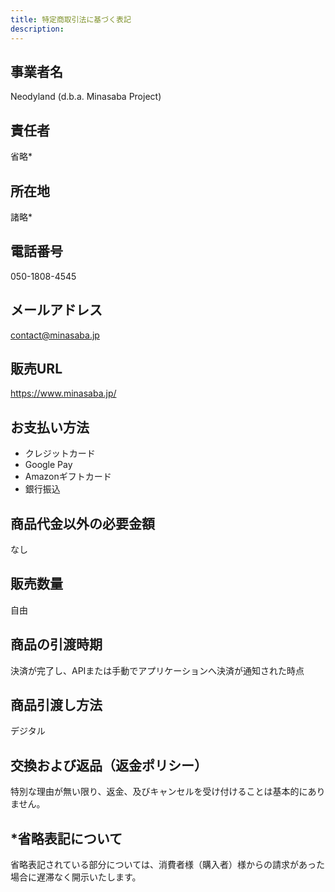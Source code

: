 ```yaml
---
title: 特定商取引法に基づく表記
description: 
---
```


## 事業者名
Neodyland (d.b.a. Minasaba Project)

## 責任者
省略*

## 所在地
諸略*

## 電話番号
050-1808-4545

## メールアドレス
contact@minasaba.jp

## 販売URL
https://www.minasaba.jp/

## お支払い方法
- クレジットカード
- Google Pay
- Amazonギフトカード
- 銀行振込

## 商品代金以外の必要金額
なし

## 販売数量
自由

## 商品の引渡時期
決済が完了し、APIまたは手動でアプリケーションへ決済が通知された時点

## 商品引渡し方法
デジタル

## 交換および返品（返金ポリシー）
特別な理由が無い限り、返金、及びキャンセルを受け付けることは基本的にありません。

## *省略表記について
省略表記されている部分については、消費者様（購入者）様からの請求があった場合に遅滞なく開示いたします。